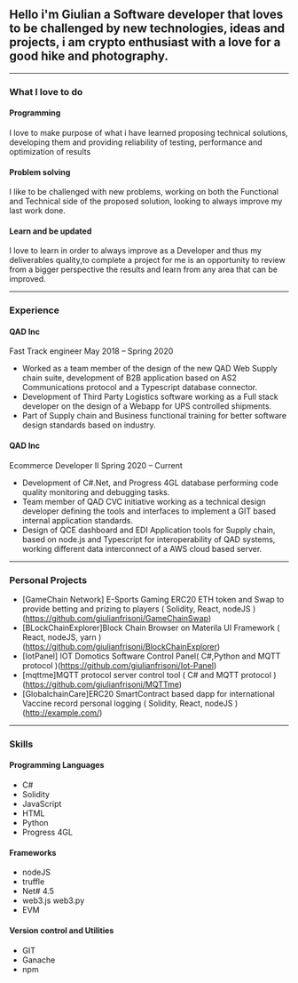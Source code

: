 ## Hello i'm Giulian  a Software developer that loves to be challenged by new technologies, ideas and projects, i am crypto enthusiast with a love for  a good hike and photography.


---

### What I love to do

#### Programming
 I love to make purpose of what i have learned  proposing technical solutions, developing them and providing reliability of testing, performance and optimization of results

#### Problem solving
 I like to be challenged with new problems, working on both the Functional and Technical side of the proposed solution, looking to always improve my last work done.


#### Learn and be updated
 I love to learn in order to always improve as a Developer and thus my deliverables quality,to complete  a project for me is an opportunity to review from a bigger perspective the results and learn from any area that can be improved.
 
---

### Experience
#### QAD Inc
Fast Track engineer 
May 2018 – Spring 2020

- Worked as a team member of the design of the new QAD Web Supply chain suite, development of B2B application based on AS2 Communications protocol and a Typescript database connector.
- Development of Third Party Logistics software working as a Full stack developer on the design of a Webapp for UPS controlled shipments.
- Part of Supply chain and Business functional training for better software design standards based on industry.

#### QAD Inc
Ecommerce Developer II
Spring 2020 –  Current
- Development of C#.Net, and Progress 4GL database performing code quality monitoring and debugging tasks.
- Team member of QAD CVC initiative working as a technical design developer defining the tools and interfaces to implement a GIT based internal application standards.
- Design of QCE dashboard and EDI Application tools for Supply chain, based on node.js and Typescript for interoperability of QAD systems, working  different data interconnect of  a AWS cloud based server.

---
### Personal Projects
- [GameChain Network] E-Sports Gaming ERC20 ETH token and Swap to provide betting and prizing to players ( Solidity, React, nodeJS ) (https://github.com/giulianfrisoni/GameChainSwap)
- [BLockChainExplorer]Block Chain Browser on Materila UI Framework ( React, nodeJS, yarn ) (https://github.com/giulianfrisoni/BlockChainExplorer)
- [IotPanel] IOT Domotics Software Control Panel( C#,Python and MQTT protocol )(https://github.com/giulianfrisoni/Iot-Panel)
- [mqttme]MQTT protocol server control tool ( C# and MQTT protocol )(https://github.com/giulianfrisoni/MQTTme)
- [GlobalchainCare]ERC20 SmartContract based dapp for international Vaccine record personal logging ( Solidity, React, nodeJS ) (http://example.com/)
---
### Skills
#### Programming Languages
- C#
- Solidity
- JavaScript
- HTML
- Python
- Progress 4GL

#### Frameworks
- nodeJS
- truffle
- Net# 4.5
- web3.js web3.py
- EVM

#### Version control and Utilities
- GIT
- Ganache
- npm

